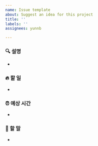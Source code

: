 ```yaml
---
name: Issue template
about: Suggest an idea for this project
title: ''
labels: ''
assignees: yunnb

---
```


### 🔍 설명
- 

### 🔥 할 일
- 

### ⏰ 예상 시간
-

### 🐴 할 말
-
